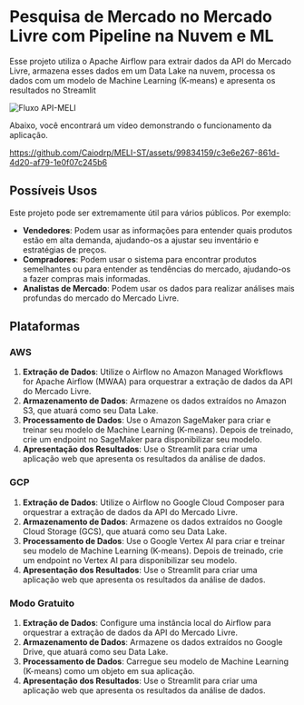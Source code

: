 
# Pesquisa de Mercado no Mercado Livre com Pipeline na Nuvem e ML

Esse projeto utiliza o Apache Airflow para extrair dados da API do Mercado Livre, armazena esses dados em um Data Lake na nuvem, processa os dados com um modelo de Machine Learning (K-means) e apresenta os resultados no Streamlit

![Fluxo API-MELI](https://github.com/Caiodrp/MELI-ST/assets/99834159/efb14145-d5dd-4374-a3a3-79d2a6f23781)

Abaixo, você encontrará um vídeo demonstrando o funcionamento da aplicação.

https://github.com/Caiodrp/MELI-ST/assets/99834159/c3e6e267-861d-4d20-af79-1e0f07c245b6

## Possíveis Usos

Este projeto pode ser extremamente útil para vários públicos. Por exemplo:

- **Vendedores**: Podem usar as informações para entender quais produtos estão em alta demanda, ajudando-os a ajustar seu inventário e estratégias de preços.
- **Compradores**: Podem usar o sistema para encontrar produtos semelhantes ou para entender as tendências do mercado, ajudando-os a fazer compras mais informadas.
- **Analistas de Mercado**: Podem usar os dados para realizar análises mais profundas do mercado do Mercado Livre.

## Plataformas

### AWS

1. **Extração de Dados**: Utilize o Airflow no Amazon Managed Workflows for Apache Airflow (MWAA) para orquestrar a extração de dados da API do Mercado Livre.
2. **Armazenamento de Dados**: Armazene os dados extraídos no Amazon S3, que atuará como seu Data Lake.
3. **Processamento de Dados**: Use o Amazon SageMaker para criar e treinar seu modelo de Machine Learning (K-means). Depois de treinado, crie um endpoint no SageMaker para disponibilizar seu modelo.
4. **Apresentação dos Resultados**: Use o Streamlit para criar uma aplicação web que apresenta os resultados da análise de dados.

### GCP

1. **Extração de Dados**: Utilize o Airflow no Google Cloud Composer para orquestrar a extração de dados da API do Mercado Livre.
2. **Armazenamento de Dados**: Armazene os dados extraídos no Google Cloud Storage (GCS), que atuará como seu Data Lake.
3. **Processamento de Dados**: Use o Google Vertex AI para criar e treinar seu modelo de Machine Learning (K-means). Depois de treinado, crie um endpoint no Vertex AI para disponibilizar seu modelo.
4. **Apresentação dos Resultados**: Use o Streamlit para criar uma aplicação web que apresenta os resultados da análise de dados.

### Modo Gratuito

1. **Extração de Dados**: Configure uma instância local do Airflow para orquestrar a extração de dados da API do Mercado Livre.
2. **Armazenamento de Dados**: Armazene os dados extraídos no Google Drive, que atuará como seu Data Lake.
3. **Processamento de Dados**: Carregue seu modelo de Machine Learning (K-means) como um objeto em sua aplicação.
4. **Apresentação dos Resultados**: Use o Streamlit para criar uma aplicação web que apresenta os resultados da análise de dados.

